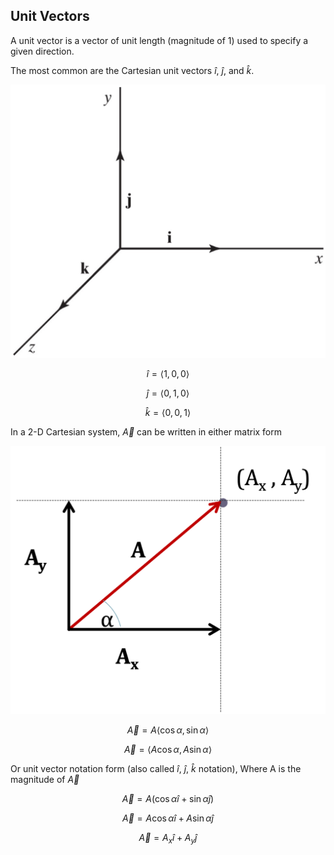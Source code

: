 ## Unit Vectors

A unit vector is a vector of unit length (magnitude of 1) used to specify a given direction.

The most common are the Cartesian unit vectors $\hat{i}$, $\hat{j}$, and $\hat{k}$.

![unit vectors](images/unit-vectors.jpg)

$$ \hat{i} = \langle1,0,0\rangle $$

$$ \hat{j} = \langle0,1,0\rangle $$

$$ \hat{k} = \langle0,0,1\rangle $$

In a 2-D Cartesian system, $\vec{A}$ can be written in either matrix form

![Ax and Ay](images/Ax-Ay.png)

$$ \vec{A} = A\langle\cos\alpha,\sin\alpha\rangle $$

$$ \vec{A} = \langle A\cos\alpha,A\sin\alpha\rangle $$

Or unit vector notation form (also called $\hat{i}$, $\hat{j}$, $\hat{k}$ notation), Where A is the magnitude of $\vec{A}$

$$ \vec{A} =A(\cos{\alpha}\hat{i} + \sin{\alpha}\hat{j}) $$

$$ \vec{A} =A\cos{\alpha}\hat{i} + A\sin{\alpha}\hat{j} $$

$$ \vec{A} =A_x\hat{i} + A_y\hat{j} $$
